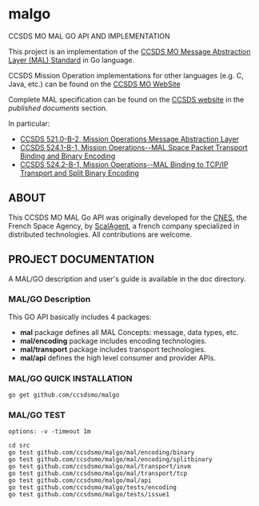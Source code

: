 # malgo
CCSDS MO MAL GO API AND IMPLEMENTATION

This project is an implementation of the [CCSDS MO Message Abstraction Layer (MAL) Standard](https://en.wikipedia.org/wiki/CCSDS_Mission_Operations) in Go language.

CCSDS Mission Operation implementations for other languages (e.g. C, Java, etc.) can be found on the [CCSDS MO WebSite](http://ccsdsmo.github.io/)

Complete MAL specification can be found on the [CCSDS website](http://public.ccsds.org/publications/BlueBooks.aspx) in the *published documents* section.

In particular:

- [CCSDS 521.0-B-2, Mission Operations Message Abstraction Layer](https://public.ccsds.org/Pubs/521x0b2e1.pdf)
- [CCSDS 524.1-B-1, Mission Operations--MAL Space Packet Transport Binding and Binary Encoding](https://public.ccsds.org/Pubs/524x1b1.pdf)
- [CCSDS 524.2-B-1, Mission Operations--MAL Binding to TCP/IP Transport and Split Binary Encoding](https://public.ccsds.org/Pubs/524x2b1.pdf)

## ABOUT

This CCSDS MO MAL Go API was originally developed for the [CNES](http://cnes.fr), the French Space Agency, by [ScalAgent](http://www.scalagent.com/en/), a french company specialized in distributed technologies. All contributions are welcome.

## PROJECT DOCUMENTATION

A MAL/GO description and user's guide is available in the doc directory.

### MAL/GO Description

This GO API basically includes 4 packages:

  - **mal** package defines all MAL Concepts: message, data types, etc.
  - **mal/encoding** package includes encoding technologies.
  - **mal/transport** package includes transport technologies.
  - **mal/api** defines the high level consumer and provider APIs.

### MAL/GO QUICK INSTALLATION

```
go get github.com/ccsdsmo/malgo
```
### MAL/GO TEST

```
options: -v -timeout 1m

cd src
go test github.com/ccsdsmo/malgo/mal/encoding/binary
go test github.com/ccsdsmo/malgo/mal/encoding/splitbinary
go test github.com/ccsdsmo/malgo/mal/transport/invm
go test github.com/ccsdsmo/malgo/mal/transport/tcp
go test github.com/ccsdsmo/malgo/mal/api
go test github.com/ccsdsmo/malgo/tests/encoding
go test github.com/ccsdsmo/malgo/tests/issue1
```
